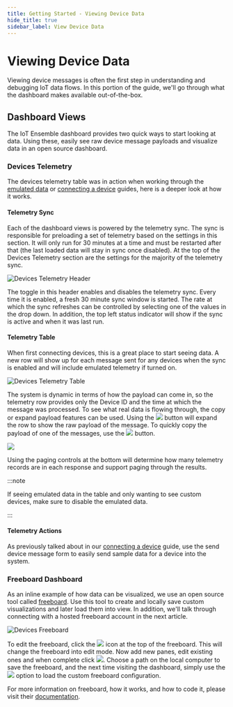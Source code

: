 ```yaml
---
title: Getting Started - Viewing Device Data
hide_title: true
sidebar_label: View Device Data
---
```


# Viewing Device Data

Viewing device messages is often the first step in understanding and debugging IoT data flows.  In this portion of the guide, we'll go through what the dashboard makes available out-of-the-box.

## Dashboard Views

The IoT Ensemble dashboard provides two quick ways to start looking at data.  Using these, easily see raw device message payloads and visualize data in an open source dashboard.

### Devices Telemetry

The devices telemetry table was in action when working through the [emulated data](../getting-started/emulated-data) or [connecting a device](../getting-started/connecting-first-device) guides, here is a deeper look at how it works.  

#### Telemetry Sync

Each of the dashboard views is powered by the telemetry sync.  The sync is responsible for preloading a set of telemetry based on the settings in this section.  It will only run for 30 minutes at a time and must be restarted after that (the last loaded data will stay in sync once disabled).  At the top of the Devices Telemetry section are the settings for the majority of the telemetry sync.  

![Devices Telemetry Header](/img/screenshots/dashboard-devices-telemetry-header.png)

The toggle in this header enables and disables the telemetry sync.  Every time it is enabled, a fresh 30 minute sync window is started. The rate at which the sync refreshes can be controlled by selecting one of the values in the drop down.  In addition, the top left status indicator will show if the sync is active and when it was last run.

#### Telemetry Table

When first connecting devices, this is a great place to start seeing data.  A new row will show up for each message sent for any devices when the sync is enabled and will include emulated telemetry if turned on.

![Devices Telemetry Table](/img/screenshots/dashboard-devices-telemetry-table.png)

The system is dynamic in terms of how the payload can come in, so the telemetry row provides only the Device ID and the time at which the message was processed.  To see what real data is flowing through, the copy or expand payload features can be used.  Using the <img src="/img/screenshots/icon-telemetry-expand-payload.png" class="text-image" /> button will expand the row to show the raw payload of the message.  To quickly copy the payload of one of the messages, use the <img src="/img/screenshots/icon-telemetry-copy-payload.png" class="text-image" /> button.

<img src="/img/screenshots/dashboard-devices-telemetry-table-payload.png" />

Using the paging controls at the bottom will determine how many telemetry records are in each response and support paging through the results.

:::note

If seeing emulated data in the table and only wanting to see custom devices, make sure to disable the emulated data.

:::

#### Telemetry Actions

As previously talked about in our [connecting a device](../getting-started/connecting-first-device#send-via-dashboard) guide, use the send device message form to easily send sample data for a device into the system.

### Freeboard Dashboard

As an inline example of how data can be visualized, we use an open source tool called [freeboard](http://freeboard.io/).  Use this tool to create and locally save custom visualizations and later load them into view.  In addition, we'll talk through connecting with a hosted freeboard account in the next article.

![Devices Freeboard](/img/screenshots/dashboard-devices-freeboard.png)

To edit the freeboard, click the <img src="/img/screenshots/dashboard-devices-freeboard-settings.png" class="text-image" /> icon at the top of the freeboard.  This will change the freeboard into edit mode.  Now add new panes, edit existing ones and when complete click <img src="/img/screenshots/dashboard-devices-freeboard-save.png" class="text-image" />.  Choose a path on the local computer to save the freeboard, and the next time visiting the dashboard, simply use the <img src="/img/screenshots/dashboard-devices-freeboard-load.png" class="text-image" /> option to load the custom freeboard configuration.

For more information on freeboard, how it works, and how to code it, please visit their [documentation](https://github.com/Freeboard/freeboard).

<!-- ### Observations 

### Sensor Metadata -->
